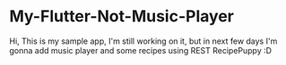 # My-Flutter-Not-Music-Player
Hi, This is my sample app, I'm still working on it, but in next few days I'm gonna add music player and some recipes using REST RecipePuppy :D
